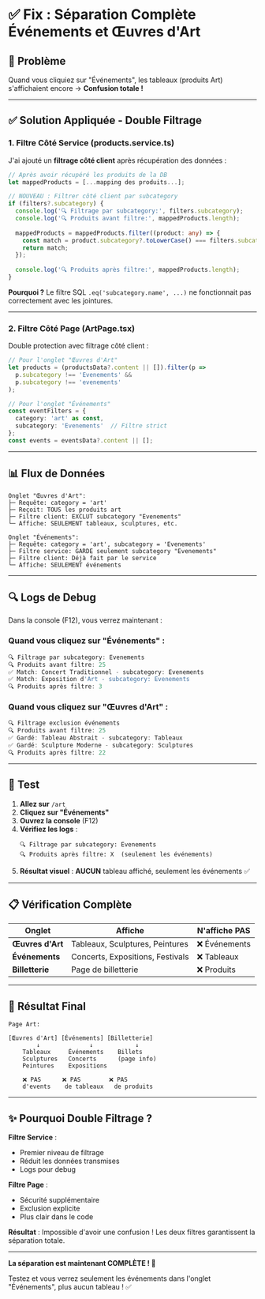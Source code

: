 # ✅ Fix : Séparation Complète Événements et Œuvres d'Art

## 🐛 Problème

Quand vous cliquiez sur "Événements", les tableaux (produits Art) s'affichaient encore → **Confusion totale !**

---

## ✅ Solution Appliquée - Double Filtrage

### 1. **Filtre Côté Service** (products.service.ts)

J'ai ajouté un **filtrage côté client** après récupération des données :

```typescript
// Après avoir récupéré les produits de la DB
let mappedProducts = [...mapping des produits...];

// NOUVEAU : Filtrer côté client par subcategory
if (filters?.subcategory) {
  console.log('🔍 Filtrage par subcategory:', filters.subcategory);
  console.log('🔍 Produits avant filtre:', mappedProducts.length);
  
  mappedProducts = mappedProducts.filter((product: any) => {
    const match = product.subcategory?.toLowerCase() === filters.subcategory.toLowerCase();
    return match;
  });
  
  console.log('🔍 Produits après filtre:', mappedProducts.length);
}
```

**Pourquoi ?** Le filtre SQL `.eq('subcategory.name', ...)` ne fonctionnait pas correctement avec les jointures.

---

### 2. **Filtre Côté Page** (ArtPage.tsx)

Double protection avec filtrage côté client :

```typescript
// Pour l'onglet "Œuvres d'Art"
let products = (productsData?.content || []).filter(p => 
  p.subcategory !== 'Evenements' && 
  p.subcategory !== 'evenements'
);

// Pour l'onglet "Événements" 
const eventFilters = { 
  category: 'art' as const,
  subcategory: 'Evenements'  // Filtre strict
};
const events = eventsData?.content || [];
```

---

## 📊 Flux de Données

```
Onglet "Œuvres d'Art":
├─ Requête: category = 'art'
├─ Reçoit: TOUS les produits art
├─ Filtre client: EXCLUT subcategory "Evenements"
└─ Affiche: SEULEMENT tableaux, sculptures, etc.

Onglet "Événements":
├─ Requête: category = 'art', subcategory = 'Evenements'
├─ Filtre service: GARDE seulement subcategory "Evenements"
├─ Filtre client: Déjà fait par le service
└─ Affiche: SEULEMENT événements
```

---

## 🔍 Logs de Debug

Dans la console (F12), vous verrez maintenant :

### Quand vous cliquez sur "Événements" :
```javascript
🔍 Filtrage par subcategory: Evenements
🔍 Produits avant filtre: 25
✅ Match: Concert Traditionnel - subcategory: Evenements
✅ Match: Exposition d'Art - subcategory: Evenements
🔍 Produits après filtre: 3
```

### Quand vous cliquez sur "Œuvres d'Art" :
```javascript
🔍 Filtrage exclusion événements
🔍 Produits avant filtre: 25
✅ Gardé: Tableau Abstrait - subcategory: Tableaux
✅ Gardé: Sculpture Moderne - subcategory: Sculptures
🔍 Produits après filtre: 22
```

---

## 🧪 Test

1. **Allez sur** `/art`
2. **Cliquez sur "Événements"**
3. **Ouvrez la console** (F12)
4. **Vérifiez les logs** :
   ```
   🔍 Filtrage par subcategory: Evenements
   🔍 Produits après filtre: X  (seulement les événements)
   ```
5. **Résultat visuel** : **AUCUN** tableau affiché, seulement les événements ✅

---

## 📋 Vérification Complète

| Onglet | Affiche | N'affiche PAS |
|--------|---------|---------------|
| **Œuvres d'Art** | Tableaux, Sculptures, Peintures | ❌ Événements |
| **Événements** | Concerts, Expositions, Festivals | ❌ Tableaux |
| **Billetterie** | Page de billetterie | ❌ Produits |

---

## 🎯 Résultat Final

```
Page Art:

[Œuvres d'Art] [Événements] [Billetterie]
        ↓              ↓            ↓
    Tableaux     Événements    Billets
    Sculptures   Concerts      (page info)
    Peintures    Expositions
    
    ❌ PAS      ❌ PAS        ❌ PAS
    d'events    de tableaux   de produits
```

---

## ✨ Pourquoi Double Filtrage ?

**Filtre Service** :
- Premier niveau de filtrage
- Réduit les données transmises
- Logs pour debug

**Filtre Page** :
- Sécurité supplémentaire
- Exclusion explicite
- Plus clair dans le code

**Résultat** : Impossible d'avoir une confusion ! Les deux filtres garantissent la séparation totale.

---

**La séparation est maintenant COMPLÈTE ! 🎉**

Testez et vous verrez seulement les événements dans l'onglet "Événements", plus aucun tableau ! ✅




